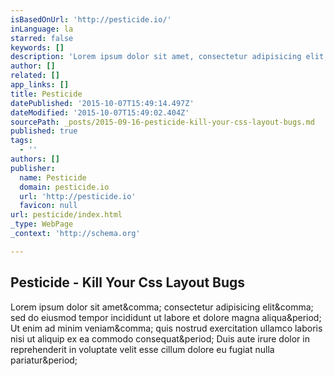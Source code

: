 ```yaml
---
isBasedOnUrl: 'http://pesticide.io/'
inLanguage: la
starred: false
keywords: []
description: 'Lorem ipsum dolor sit amet, consectetur adipisicing elit, sed do eiusmod tempor incididunt ut labore et dolore magna aliqua. Ut enim ad minim veniam, quis nostrud exercitation ullamco laboris nisi ut aliquip ex ea commodo consequat. Duis aute irure dolor in reprehenderit in voluptate velit esse cillum dolore eu fugiat nulla pariatur.'
author: []
related: []
app_links: []
title: Pesticide
datePublished: '2015-10-07T15:49:14.497Z'
dateModified: '2015-10-07T15:49:02.404Z'
sourcePath: _posts/2015-09-16-pesticide-kill-your-css-layout-bugs.md
published: true
tags:
  - ''
authors: []
publisher:
  name: Pesticide
  domain: pesticide.io
  url: 'http://pesticide.io'
  favicon: null
url: pesticide/index.html
_type: WebPage
_context: 'http://schema.org'

---
```

<article style=""><h1>Pesticide - Kill Your Css Layout Bugs</h1><p>Lorem ipsum dolor sit amet&amp;comma; consectetur adipisicing elit&amp;comma; sed do eiusmod tempor incididunt ut labore et dolore magna aliqua&amp;period; Ut enim ad minim veniam&amp;comma; quis nostrud exercitation ullamco laboris nisi ut aliquip ex ea commodo consequat&amp;period; Duis aute irure dolor in reprehenderit in voluptate velit esse cillum dolore eu fugiat nulla pariatur&amp;period;</p></article>